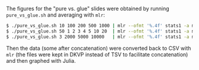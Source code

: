   The figures for the "pure vs. glue" slides were obtained by running
  `pure_vs_glue.sh` and averaging with `mlr`:

  ```bash
  $ ./pure_vs_glue.sh 10 100 200 500 1000 | mlr --ofmt '%.4f' stats1 -a mean -f pure,glue -g lines > mid_avg.dkvp
  $ ./pure_vs_glue.sh 50 1 2 3 4 5 10 20  | mlr --ofmt '%.4f' stats1 -a mean -f pure,glue -g lines > small_avg.dkvp
  $ ./pure_vs_glue.sh 3 2000 5000 10000   | mlr --ofmt '%.4f' stats1 -a mean -f pure,glue -g lines > large_avg.dkvp
  ```

  Then the data (some after concatenation) were converted back to CSV with `mlr`
  (the files were kept in DKVP instead of TSV to facilitate concatenation) and
  then graphed with Julia.
